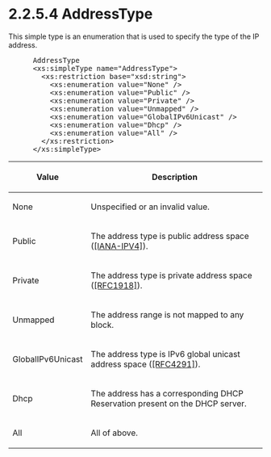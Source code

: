 <html dir="LTR" xmlns:mshelp="http://msdn.microsoft.com/mshelp" xmlns:ddue="http://ddue.schemas.microsoft.com/authoring/2003/5" xmlns:xlink="http://www.w3.org/1999/xlink" xmlns:tool="http://www.microsoft.com/tooltip">
 <body>
 <div id="header">
 <h1 class="heading">2.2.5.4 AddressType</h1>
 </div>
 <div id="mainSection">
 <div id="mainBody">
 <div id="allHistory" class="saveHistory"></div>
 <div id="sectionSection0" class="section" name="collapseableSection">
 

<p>This simple type is an enumeration that is used to specify
the type of the IP address.</p>

<dl>
<dd>
<div><pre> AddressType
 &lt;xs:simpleType name=&quot;AddressType&quot;&gt;
   &lt;xs:restriction base=&quot;xsd:string&quot;&gt;
     &lt;xs:enumeration value=&quot;None&quot; /&gt;
     &lt;xs:enumeration value=&quot;Public&quot; /&gt;
     &lt;xs:enumeration value=&quot;Private&quot; /&gt;
     &lt;xs:enumeration value=&quot;Unmapped&quot; /&gt;
     &lt;xs:enumeration value=&quot;GlobalIPv6Unicast&quot; /&gt;
     &lt;xs:enumeration value=&quot;Dhcp&quot; /&gt;
     &lt;xs:enumeration value=&quot;All&quot; /&gt;
   &lt;/xs:restriction&gt;
 &lt;/xs:simpleType&gt;
</pre></div>
</dd></dl>

<table>
 <thead>
 <tr>
 <th>
 <p>Value</p>
 </th>
 <th>
 <p>Description</p>
 </th>
 </tr>
 </thead>
 <tr>
 <td>
 <p>None</p>
 </td>
 <td>
 <p>Unspecified or an invalid value.</p>
 </td>
 </tr>
 <tr>
 <td>
 <p>Public</p>
 </td>
 <td>
 <p>The address type is public address space (<a href="https://go.microsoft.com/fwlink/?LinkId=234171">[IANA-IPV4]</a>).</p>
 </td>
 </tr>
 <tr>
 <td>
 <p>Private</p>
 </td>
 <td>
 <p>The address type is private address space (<a href="https://go.microsoft.com/fwlink/?LinkId=90298">[RFC1918]</a>).</p>
 </td>
 </tr>
 <tr>
 <td>
 <p>Unmapped</p>
 </td>
 <td>
 <p>The address range is not mapped to any block.</p>
 </td>
 </tr>
 <tr>
 <td>
 <p>GlobalIPv6Unicast</p>
 </td>
 <td>
 <p>The address type is IPv6 global unicast address space
 (<a href="https://go.microsoft.com/fwlink/?LinkId=90464">[RFC4291]</a>).</p>
 </td>
 </tr>
 <tr>
 <td>
 <p>Dhcp</p>
 </td>
 <td>
 <p>The address has a corresponding DHCP Reservation
 present on the DHCP server.</p>
 </td>
 </tr>
 <tr>
 <td>
 <p>All</p>
 </td>
 <td>
 <p>All of above.</p>
 </td>
 </tr>
</table>
<dl>
<dd>
<div><pre>  
</pre></div>
</dd></dl>
 </div>
 </div>
 </div>
 </body>
</html>
